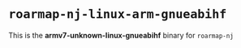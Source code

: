 # `roarmap-nj-linux-arm-gnueabihf`

This is the **armv7-unknown-linux-gnueabihf** binary for `roarmap-nj`
